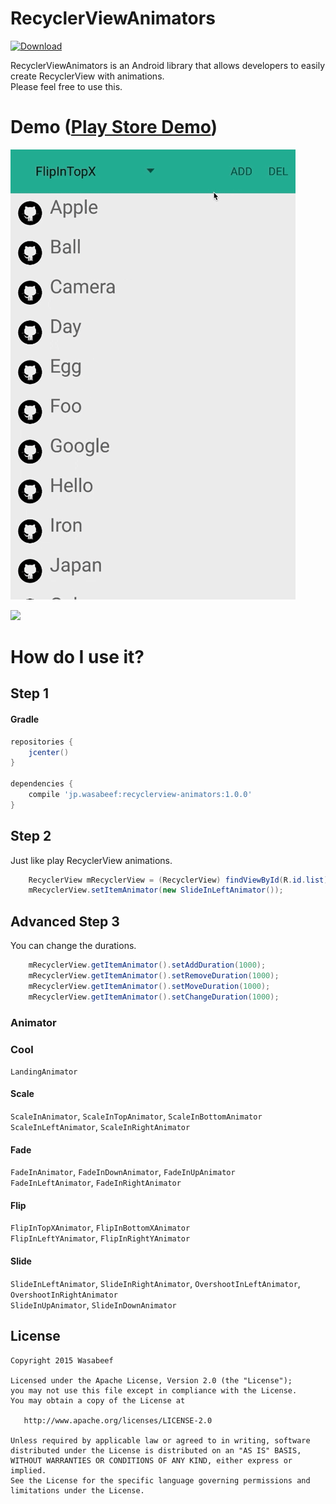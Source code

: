 RecyclerViewAnimators
======================

[![Download](https://api.bintray.com/packages/wasabeef/maven/recyclerview-animators/images/download.svg)](https://bintray.com/wasabeef/maven/recyclerview-animators/_latestVersion)

RecyclerViewAnimators is an Android library that allows developers to easily create RecyclerView with animations.  
Please feel free to use this.

# Demo ([Play Store Demo](https://play.google.com/store/apps/details?id=jp.wasabeef.example.recyclerview))

![](art/demo.gif)

<a href="https://play.google.com/store/apps/details?id=jp.wasabeef.example.recyclerview"><img src="http://www.android.com/images/brand/get_it_on_play_logo_large.png"/></a>

# How do I use it?

## Step 1

#### Gradle
```groovy
repositories {
    jcenter()
}

dependencies {
    compile 'jp.wasabeef:recyclerview-animators:1.0.0'
}
```

## Step 2

Just like play RecyclerView animations.

```java
    RecyclerView mRecyclerView = (RecyclerView) findViewById(R.id.list);
    mRecyclerView.setItemAnimator(new SlideInLeftAnimator());
```

## Advanced Step 3

You can change the durations.

```java
    mRecyclerView.getItemAnimator().setAddDuration(1000);
    mRecyclerView.getItemAnimator().setRemoveDuration(1000);
    mRecyclerView.getItemAnimator().setMoveDuration(1000);
    mRecyclerView.getItemAnimator().setChangeDuration(1000);
```

### Animator

### Cool
`LandingAnimator`

#### Scale
`ScaleInAnimator`, `ScaleInTopAnimator`, `ScaleInBottomAnimator`  
`ScaleInLeftAnimator`, `ScaleInRightAnimator`


#### Fade
`FadeInAnimator`, `FadeInDownAnimator`, `FadeInUpAnimator`  
`FadeInLeftAnimator`, `FadeInRightAnimator`

#### Flip
`FlipInTopXAnimator`, `FlipInBottomXAnimator`  
`FlipInLeftYAnimator`, `FlipInRightYAnimator`

#### Slide
`SlideInLeftAnimator`, `SlideInRightAnimator`, `OvershootInLeftAnimator`, `OvershootInRightAnimator`  
`SlideInUpAnimator`, `SlideInDownAnimator`

License
-------

    Copyright 2015 Wasabeef

    Licensed under the Apache License, Version 2.0 (the "License");
    you may not use this file except in compliance with the License.
    You may obtain a copy of the License at

       http://www.apache.org/licenses/LICENSE-2.0

    Unless required by applicable law or agreed to in writing, software
    distributed under the License is distributed on an "AS IS" BASIS,
    WITHOUT WARRANTIES OR CONDITIONS OF ANY KIND, either express or implied.
    See the License for the specific language governing permissions and
    limitations under the License.
